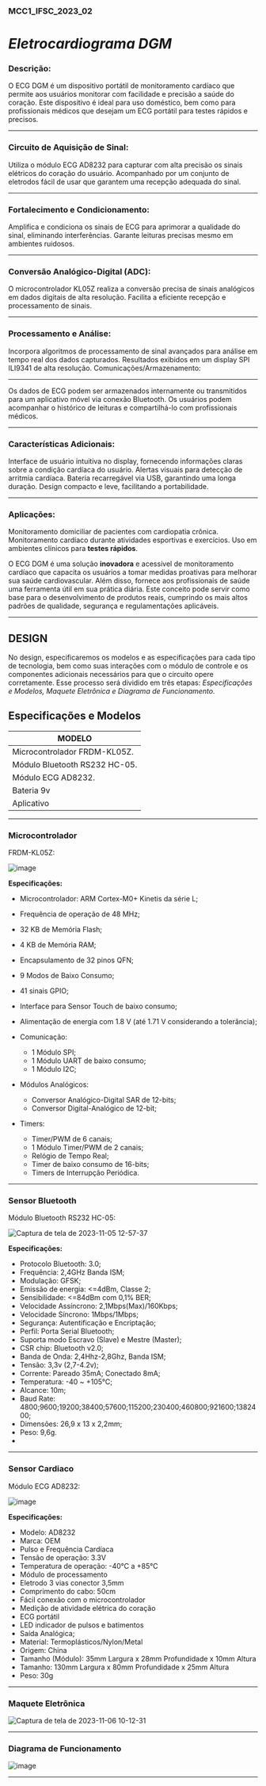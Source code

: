 ### MCC1_IFSC_2023_02

# *Eletrocardiograma DGM*
### Descrição:
O ECG DGM é um dispositivo portátil de monitoramento cardíaco que permite aos usuários monitorar com facilidade e precisão a saúde do coração. Este dispositivo é ideal para uso doméstico, bem como para profissionais médicos que desejam um ECG portátil para testes rápidos e precisos.
____________
### Circuito de Aquisição de Sinal:
Utiliza o módulo ECG AD8232 para capturar com alta precisão os sinais elétricos do coração do usuário. Acompanhado por um conjunto de eletrodos fácil de usar que garantem uma recepção adequada do sinal.
____________
### Fortalecimento e Condicionamento:
Amplifica e condiciona os sinais de ECG para aprimorar a qualidade do sinal, eliminando interferências. Garante leituras precisas mesmo em ambientes ruidosos.
____________
### Conversão Analógico-Digital (ADC):
O microcontrolador KL05Z realiza a conversão precisa de sinais analógicos em dados digitais de alta resolução. Facilita a eficiente recepção e processamento de sinais.
____________
### Processamento e Análise:
Incorpora algoritmos de processamento de sinal avançados para análise em tempo real dos dados capturados. Resultados exibidos em um display SPI ILI9341 de alta resolução.
Comunicações/Armazenamento:
____________
Os dados de ECG podem ser armazenados internamente ou transmitidos para um aplicativo móvel via conexão Bluetooth. Os usuários podem acompanhar o histórico de leituras e compartilhá-lo com profissionais médicos. 
____________
### Características Adicionais:
Interface de usuário intuitiva no display, fornecendo informações claras sobre a condição cardíaca do usuário. Alertas visuais para detecção de arritmia cardíaca. Bateria recarregável via USB, garantindo uma longa duração. Design compacto e leve, facilitando a portabilidade.
____________
### Aplicações:
Monitoramento domiciliar de pacientes com cardiopatia crônica. Monitoramento cardíaco durante atividades esportivas e exercícios. Uso em ambientes clínicos para **testes rápidos**.

O ECG DGM é uma solução **inovadora** e acessível de monitoramento cardíaco que capacita os usuários a tomar medidas proativas para melhorar sua saúde cardiovascular. Além disso, fornece aos profissionais de saúde uma ferramenta útil em sua prática diária. Este conceito pode servir como base para o desenvolvimento de produtos reais, cumprindo os mais altos padrões de qualidade, segurança e regulamentações aplicáveis.
____________

##  DESIGN

No design, especificaremos os modelos e as especificações para cada tipo de tecnologia, bem como suas interações com o módulo de controle e os componentes adicionais necessários para que o circuito opere corretamente. Esse processo será dividido em três etapas: *Especificações e Modelos, Maquete Eletrônica  e Diagrama de Funcionamento.*

## Especificações e Modelos

MODELO| 
---------|
Microcontrolador FRDM-KL05Z.|
Módulo Bluetooth RS232 HC-05. |
Módulo ECG AD8232. |
Bateria 9v |
Aplicativo |

____________
  
### Microcontrolador
FRDM-KL05Z:

![image](https://github.com/SarahBararua/Microcontroladores/assets/74320017/adcf9d32-b11c-4042-af13-dcdabedb9654)

**Especificações:**

* Microcontrolador: ARM Cortex-M0+ Kinetis da série L;
*   Frequência de operação de 48 MHz;
*   32 KB de Memória Flash;
*   4 KB de Memória RAM;
*   Encapsulamento de 32 pinos QFN;
*   9 Modos de Baixo Consumo;
*   41 sinais GPIO;
*   Interface para Sensor Touch de baixo consumo;
*   Alimentação de energia com 1.8 V (até 1.71 V considerando a tolerância);

*   Comunicação:
    *   1 Módulo SPI;
    *   1 Módulo UART de baixo consumo;
    *   1 Módulo I2C;
*   Módulos Analógicos:
    *   Conversor Analógico-Digital SAR de 12-bits;
    *   Conversor Digital-Analógico de 12-bit;
*   Timers:
    *   Timer/PWM de 6 canais;
    *   1 Módulo Timer/PWM de 2 canais;
    *   Relógio de Tempo Real;
    *   Timer de baixo consumo de 16-bits;
    * Timers de Interrupção Periódica.
 
 ____________ 

### Sensor Bluetooth
Módulo Bluetooth RS232 HC-05:

![Captura de tela de 2023-11-05 12-57-37](https://github.com/SarahBararua/Microcontroladores/assets/74320017/7a54b5ad-c9cc-48ed-a4fb-9c5cc02e6510)

**Especificações:**

* Protocolo Bluetooth: 3.0;
* Frequência: 2,4GHz Banda ISM;
* Modulação: GFSK;
* Emissão de energia: <=4dBm, Classe 2;
* Sensibilidade: <=84dBm com 0,1% BER;
* Velocidade Assíncrono: 2,1Mbps(Max)/160Kbps;
* Velocidade Síncrono: 1Mbps/1Mbps;
* Segurança: Autentificação e Encriptação;
* Perfil: Porta Serial Bluetooth;
* Suporta modo Escravo (Slave) e Mestre (Master);
* CSR chip: Bluetooth v2.0;
* Banda de Onda: 2,4Hhz-2,8Ghz, Banda ISM;
* Tensão: 3,3v (2,7-4.2v);
* Corrente: Pareado 35mA; Conectado 8mA;
* Temperatura: -40 ~ +105°C;
* Alcance: 10m;
* Baud Rate: 4800;9600;19200;38400;57600;115200;230400;460800;921600;1382400;
* Dimensões: 26,9 x 13 x 2,2mm;
* Peso: 9,6g.
* 
____________

### Sensor Cardiaco 
Módulo ECG AD8232:

![image](https://github.com/SarahBararua/Microcontroladores/assets/74320017/325e6b44-f854-480a-bea0-c62d5a99ebc4)

**Especificações:**

* Modelo: AD8232
* Marca: OEM
* Pulso e Frequência Cardíaca
* Tensão de operação: 3.3V
* Temperatura de operação: -40°C a +85°C
* Módulo de processamento
* Eletrodo 3 vias conector 3,5mm
* Comprimento do cabo: 50cm
* Fácil conexão com o microcontrolador
* Medição de atividade elétrica do coração
* ECG portátil
* LED indicador de pulsos e batimentos
* Saída Analógica;
* Material: Termoplásticos/Nylon/Metal
* Origem: China
* Tamanho (Módulo): 35mm Largura x 28mm Profundidade x 10mm Altura 
* Tamanho: 130mm Largura x 80mm Profundidade x 25mm Altura 
* Peso: 30g

____________

### Maquete Eletrônica  
![Captura de tela de 2023-11-06 10-12-31](https://github.com/SarahBararua/Microcontroladores/assets/74320017/c111c4d2-0d76-4e97-847a-89996a2a33bb)

____________
### Diagrama de Funcionamento

![image](https://github.com/SarahBararua/Microcontroladores/assets/74320017/9b54f481-d114-4bc6-92f4-970f6e810715)

____________


